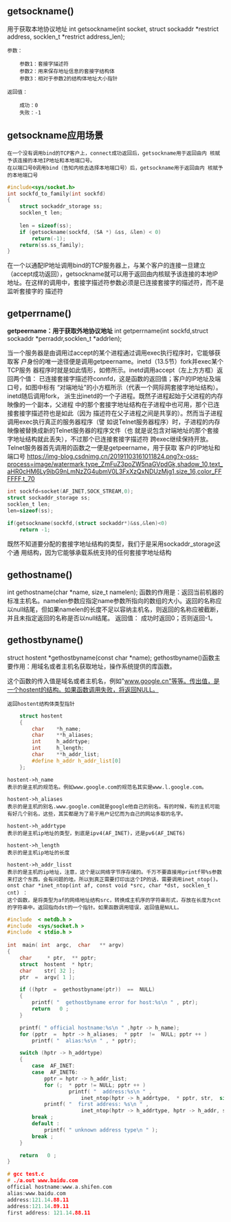 ## getsockname()
用于获取本地协议地址
int getsockname(int socket, struct sockaddr *restrict address, socklen_t *restrict address_len); 

    参数：

        参数1：套接字描述符
        参数2：用来保存地址信息的套接字结构体
        参数3：相对于参数2的结构体地址大小指针

    返回值：

        成功：0
        失败：-1
## getsockname应用场景

    在一个没有调用bind的TCP客户上，connect成功返回后，getsockname用于返回由内 核赋予该连接的本地IP地址和本地端口号。
    在以端口号0调用bind（告知内核去选择本地端口号）后，getsockname用于返回由内 核赋予的本地端口号


```c
#include<sys/socket.h>
int sockfd_to_family(int sockfd)
{
    struct sockaddr_storage ss;
    socklen_t len;
 
    len = sizeof(ss);
    if (getsockname(sockfd, (SA *) &ss, &len) < 0)
        return(-1);
    return(ss.ss_family);
} 
```
   在一个以通配IP地址调用bind的TCP服务器上，与某个客户的连接一旦建立 （accept成功返回），getsockname就可以用于返回由内核赋予该连接的本地IP地址。在这样的调用中，套接字描述符参数必须是已连接套接字的描述符，而不是监听套接字的 描述符


## getperrname()
**getpeername：用于获取外地协议地址**
int getperrname(int sockfd,struct sockaddr *perraddr,socklen_t *addrlen);


当一个服务器是由调用过accept的某个进程通过调用exec执行程序时，它能够获取客 户身份的唯一途径便是调用getpeername。inetd（13.5节）fork并exec某个TCP服务 器程序时就是如此情形，如修所示。inetd调用accept（左上方方框）返回两个值： 已连接套接字描述符connfd，这是函数的返回值；客户的IP地址及端口号，如图中标有 “对端地址”的小方框所示（代表一个网际网套接字地址结构）。inetd随后调用fork， 派生出inetd的一个子进程。既然子进程起始于父进程的内存映像的一个副本，父进程 中的那个套接字地址结构在子进程中也可用，那个已连接套接字描述符也是如此（因为 描述符在父子进程之间是共享的）。然而当子进程调用exec执行真正的服务器程序（譬 如说Telnet服务器程序）时，子进程的内存映像被替换成新的Telnet服务器的程序文件（也 就是说包含对端地址的那个套接字地址结构就此丢失），不过那个已连接套接字描述符 跨exec继续保持开放。Telnet服务器首先调用的函数之一便是getpeername，用于获取 客户的IP地址和端口号
https://img-blog.csdnimg.cn/20191103161011824.png?x-oss-process=image/watermark,type_ZmFuZ3poZW5naGVpdGk,shadow_10,text_aHR0cHM6Ly9ibG9nLmNzZG4ubmV0L3FxXzQxNDUzMjg1,size_16,color_FFFFFF,t_70


```c
int sockfd=socket(AF_INET,SOCK_STREAM,0);
struct sockaddr_storage ss;
socklen_t len;
len=sizeof(ss);
 
if(getsockname(sockfd,(struct sockaddr*)&ss,&len)<0)
    return -1;

```

既然不知道要分配的套接字地址结构的类型，我们于是采用sockaddr_storage这个通 用结构，因为它能够承载系统支持的任何套接字地址结构

## gethostname()
int gethostname(char *name, size_t namelen);
函数的作用是：返回当前机器的标准主机名。namelen参数应指定name参数所指向的数组的大小。返回的名称应以null结尾，但如果namelen的长度不足以容纳主机名，则返回的名称应被截断，并且未指定返回的名称是否以null结尾。
返回值：
成功时返回0；否则返回-1。

## gethostbyname()
struct hostent *gethostbyname(const char *name);
gethostbyname()函数主要作用：用域名或者主机名获取地址，操作系统提供的库函数。

这个函数的传入值是域名或者主机名，例如"www.google.cn"等等。传出值，是一个hostent的结构。如果函数调用失败，将返回NULL。

    返回hostent结构体类型指针
```c
    struct hostent
    {
        char    *h_name;               
        char    **h_aliases;
        int     h_addrtype;
        int     h_length;
        char    **h_addr_list;
        #define h_addr h_addr_list[0]
    };
```
    hostent->h_name
    表示的是主机的规范名。例如www.google.com的规范名其实是www.l.google.com。
    
    hostent->h_aliases
    表示的是主机的别名.www.google.com就是google他自己的别名。有的时候，有的主机可能有好几个别名，这些，其实都是为了易于用户记忆而为自己的网站多取的名字。

    hostent->h_addrtype    
    表示的是主机ip地址的类型，到底是ipv4(AF_INET)，还是pv6(AF_INET6)

    hostent->h_length      
    表示的是主机ip地址的长度

    hostent->h_addr_lisst
    表示的是主机的ip地址，注意，这个是以网络字节序存储的。千万不要直接用printf带%s参数来打这个东西，会有问题的哇。所以到真正需要打印出这个IP的话，需要调用inet_ntop()。
    onst char *inet_ntop(int af, const void *src, char *dst, socklen_t cnt) ：
    这个函数，是将类型为af的网络地址结构src，转换成主机序的字符串形式，存放在长度为cnt的字符串中。返回指向dst的一个指针。如果函数调用错误，返回值是NULL。
```c
#include  < netdb.h >
#include  <sys/socket.h >
#include  < stdio.h >
 
int  main( int  argc,  char   ** argv)
{
    char     * ptr,  ** pptr;
    struct  hostent  * hptr;
    char    str[ 32 ];
    ptr  =  argv[ 1 ];

    if ((hptr  =  gethostbyname(ptr))  ==  NULL)
    {
        printf( "  gethostbyname error for host:%s\n " , ptr);
        return   0 ;
    }

    printf( " official hostname:%s\n " ,hptr -> h_name);
    for (pptr  =  hptr -> h_aliases;  * pptr  !=  NULL; pptr ++ )
        printf( "  alias:%s\n " , * pptr);

    switch (hptr -> h_addrtype)
    {
        case  AF_INET:
        case  AF_INET6:
            pptr = hptr -> h_addr_list;
            for (;  * pptr != NULL; pptr ++ )
                    printf( "  address:%s\n " ,
                        inet_ntop(hptr -> h_addrtype,  * pptr, str,  sizeof (str)));
            printf( "  first address: %s\n " ,
                        inet_ntop(hptr -> h_addrtype, hptr -> h_addr, str,  sizeof (str)));
        break ;
        default :
            printf( " unknown address type\n " );
        break ;
    }

    return   0 ;
}

# gcc test.c
# ./a.out www.baidu.com
official hostname:www.a.shifen.com
alias:www.baidu.com
address:121.14.88.11
address:121.14.89.11
first address: 121.14.88.11
```    